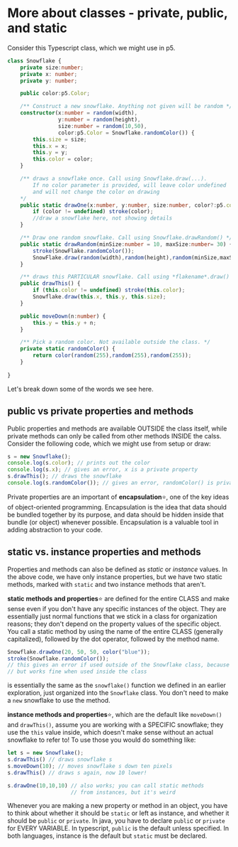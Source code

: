 # More about classes - private, public, and static

Consider this Typescript class, which we might use in p5.

```ts
class Snowflake {
    private size:number;
    private x: number;
    private y: number;

    public color:p5.Color;

    /** Construct a new snowflake. Anything not given will be random */
    constructor(x:number = random(width), 
                y:number = random(height), 
                size:number = random(10,50), 
                color:p5.Color = Snowflake.randomColor()) {
        this.size = size;
        this.x = x;
        this.y = y;
        this.color = color;
    }

    /** draws a snowflake once. Call using Snowflake.draw(...).
        If no color parameter is provided, will leave color undefined
        and will not change the color on drawing
    */
    public static drawOne(x:number, y:number, size:number, color?:p5.color)) {
        if (color != undefined) stroke(color);
        //draw a snowflake here, not showing details
    }

    /** Draw one random snowflake. Call using Snowflake.drawRandom() */
    public static drawRandom(minSize:number = 10, maxSize:number= 30) {
        stroke(SnowFlake.randomColor());     
        SnowFlake.draw(random(width),random(height),random(minSize,maxSize));
    }

    /** draws this PARTICULAR snowflake. Call using *flakename*.draw() */
    public drawThis() {
        if (this.color != undefined) stroke(this.color);
        Snowflake.draw(this.x, this.y, this.size);
    }

    public moveDown(n:number) { 
        this.y = this.y + n;
    }

    /** Pick a random color. Not available outside the class. */
    private static randomColor() {
        return color(random(255),random(255),random(255));
    }
    
}
```

Let's break down some of the words we see here.

## public vs private properties and methods

Public properties and methods are available OUTSIDE the class itself, while private methods can only be called from other methods INSIDE the calss. Consider the following code, which we might use from setup or draw:

```ts
s = new Snowflake();
console.log(s.color); // prints out the color
console.log(s.x); // gives an error, x is a private property
s.drawThis(); // draws the snowflake
console.log(s.randomColor()); // gives an error, randomColor() is private
```

Private properties are an important of **encapsulation**:star:, one of the key ideas of object-oriented programming. Encapsulation is the idea that data should be bundled together by its purpose, and data should be hidden inside that bundle (or object) whenever possible. Encapsulation is a valuable tool in adding abstraction to your code.

## static vs. instance properties and methods

Properties and methods can also be defined as *static* or *instance* values. In the above code, we have only instance properties, but we have two static methods, marked with `static` and two instance methods that aren't. 

**static methods and properties**:star: are defined for the entire CLASS and make sense even if you don't have any specific instances of the object. They are essentially just normal functions that we stick in a class for organization reasons; they don't depend on the property values of the specific object. You call a static method by using the name of the entire CLASS (generally capitalized), followed by the dot operator, followed by the method name.

```ts
Snowflake.drawOne(20, 50, 50, color("blue"));
stroke(Snowflake.randomColor()); 
// this gives an error if used outside of the Snowflake class, because it is private,
// but works fine when used inside the class
```

is essentially the same as the `snowflake()` function we defined in an earlier exploration, just organized into the `Snowflake` class. You don't need to make a `new` snowflake to use the method.

**instance methods and properties**:star:, which are the default like `moveDown()` and `drawThis()`, assume you are working with a SPECIFIC snowflake; they use the `this` value inside, which doesn't make sense without an actual snowflake to refer to! To use those you would do something like:

```ts
let s = new Snowflake();
s.drawThis() // draws snowflake s
s.moveDown(10); // moves snowflake s down ten pixels
s.drawThis() // draws s again, now 10 lower!

s.drawOne(10,10,10) // also works; you can call static methods
                    // from instances, but it's weird
```

Whenever you are making a new property or method in an object, you have to think about whether it should be `static` or left as instance, and whether it should be `public` or `private`. In java, you have to declare `publi`c or `private` for EVERY VARIABLE. In typescript, `public` is the default unless specified. In both languages, instance is the default but `static` must be declared.
